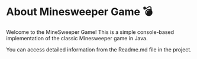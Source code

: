 # About Minesweeper Game 💣

Welcome to the MineSweeper Game! This is a simple console-based implementation of the classic Minesweeper game in Java.

You can access detailed information from the Readme.md file in the project.
